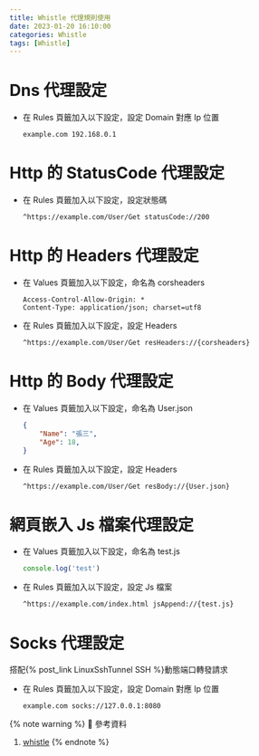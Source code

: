 ```yaml
---
title: Whistle 代理規則使用
date: 2023-01-20 16:10:00
categories: Whistle
tags: [Whistle]
---
```


# Dns 代理設定
* 在 Rules 頁籤加入以下設定，設定 Domain 對應 Ip 位置
    ```nginx
    example.com 192.168.0.1
    ```

<!--more-->

# Http 的 StatusCode 代理設定
* 在 Rules 頁籤加入以下設定，設定狀態碼
    ```nginx
    ^https://example.com/User/Get statusCode://200
    ```

# Http 的 Headers 代理設定
* 在 Values 頁籤加入以下設定，命名為 corsheaders

    ```nginx
    Access-Control-Allow-Origin: *
    Content-Type: application/json; charset=utf8
    ```

* 在 Rules 頁籤加入以下設定，設定 Headers

    ```nginx
    ^https://example.com/User/Get resHeaders://{corsheaders}
    ```

# Http 的 Body 代理設定
* 在 Values 頁籤加入以下設定，命名為 User.json
    ```json
    {
        "Name": "張三",
        "Age": 18,
    }
    ```

* 在 Rules 頁籤加入以下設定，設定 Headers

    ```nginx
    ^https://example.com/User/Get resBody://{User.json}
    ```

# 網頁嵌入 Js 檔案代理設定
* 在 Values 頁籤加入以下設定，命名為 test.js
    ```javascript
    console.log('test')
    ```

* 在 Rules 頁籤加入以下設定，設定 Js 檔案
    ```nginx
    ^https://example.com/index.html jsAppend://{test.js}
    ```

# Socks 代理設定
搭配{% post_link LinuxSshTunnel SSH %}動態端口轉發請求

* 在 Rules 頁籤加入以下設定，設定 Domain 對應 Ip 位置
    ```nginx
    example.com socks://127.0.0.1:8080
    ```

{% note warning %}
📜 參考資料
1. [whistle](https://wproxy.org/whistle/)
{% endnote %}